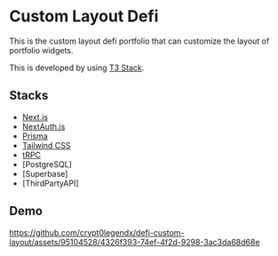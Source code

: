 # Custom Layout Defi
This is the custom layout defi portfolio that can customize the layout of portfolio widgets.

This is developed by using [T3 Stack](https://create.t3.gg/).

## Stacks

- [Next.js](https://nextjs.org)
- [NextAuth.js](https://next-auth.js.org)
- [Prisma](https://prisma.io)
- [Tailwind CSS](https://tailwindcss.com)
- [tRPC](https://trpc.io)
- [PostgreSQL]
- [Superbase]
- [ThirdPartyAPI]

## Demo



https://github.com/crypt0legendx/defi-custom-layout/assets/95104528/4326f393-74ef-4f2d-9298-3ac3da68d68e

